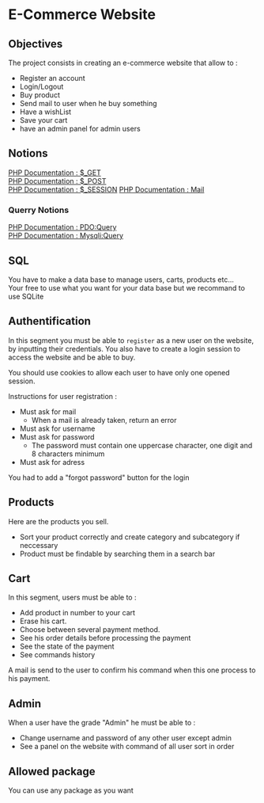 # E-Commerce Website

## Objectives
The project consists in creating an e-commerce website that allow to :
* Register an account
* Login/Logout
* Buy product
* Send mail to user when he buy something
* Have a wishList
* Save your cart
* have an admin panel for admin users

## Notions
[PHP Documentation : $_GET](https://www.php.net/manual/en/reserved.variables.get.php)  
[PHP Documentation : $_POST](https://www.php.net/manual/en/reserved.variables.post.php)   
[PHP Documentation : $_SESSION](https://www.php.net/manual/en/reserved.variables.session.php)
[PHP Documentation : Mail](https://www.php.net/manual/en/function.mail.php)

### Querry Notions
[PHP Documentation : PDO:Query](https://www.php.net/manual/en/pdo.query.php)   
[PHP Documentation : Mysqli:Query](https://www.php.net/manual/en/mysqli.query.php)

## SQL
You have to make a data base to manage users, carts, products etc...   
Your free to use what you want for your data base but we recommand to use SQLite

## Authentification
In this segment you must be able to `register` as a new user on the website, by inputting their credentials. You also have to create a login session to access the website and be able to buy.

You should use cookies to allow each user to have only one opened session.

Instructions for user registration :
* Must ask for mail
  * When a mail is already taken, return an error
* Must ask for username
* Must ask for password
  * The password must contain one uppercase character, one digit and 8 characters minimum
* Must ask for adress
  
You had to add a "forgot password" button for the login

## Products
Here are the products you sell.   
* Sort your product correctly and create category and subcategory if neccessary
* Product must be findable by searching them in a search bar

## Cart
In this segment, users must be able to : 
* Add product in number to your cart  
* Erase his cart.    
* Choose between several payment method.   
* See his order details before processing the payment
* See the state of the payment
* See commands history

A mail is send to the user to confirm his command when this one process to his payment.

## Admin
When a user have the grade "Admin" he must be able to :
* Change username and password of any other user except admin
* See a panel on the website with command of all user sort in order

## Allowed package
You can use any package as you want
